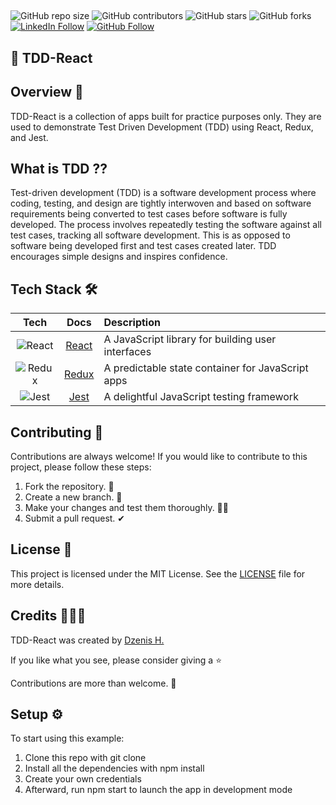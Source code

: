 ##

![GitHub repo size](https://img.shields.io/github/repo-size/dzenis-h/TDD-React)
![GitHub contributors](https://img.shields.io/github/contributors/dzenis-h/TDD-React)
![GitHub stars](https://img.shields.io/github/stars/dzenis-h/TDD-React?style=social)
![GitHub forks](https://img.shields.io/github/forks/dzenis-h/TDD-React?style=social)
[![LinkedIn Follow](https://img.shields.io/badge/-Follow-blue?style=social&logo=linkedin&link=https://www.linkedin.com/in/dzenis-h/)](https://www.linkedin.com/in/dzenis-h/)
[![GitHub Follow](https://img.shields.io/badge/-Follow-black?style=social&logo=github&link=https://github.com/dzenis-h)](https://github.com/dzenis-h)

## 🧪 TDD-React

## Overview 👀

TDD-React is a collection of apps built for practice purposes only. They are used to demonstrate Test Driven Development (TDD) using React, Redux, and Jest.

## What is TDD ⁇

Test-driven development (TDD) is a software development process where coding, testing, and design are tightly interwoven and based on software requirements being converted to test cases before software is fully developed. The process involves repeatedly testing the software against all test cases, tracking all software development. This is as opposed to software being developed first and test cases created later. TDD encourages simple designs and inspires confidence.

## Tech Stack 🛠️

| Tech | Docs | Description |
| :---: | :---: | :--- |
| ![React](https://img.shields.io/badge/-React-61DAFB?logo=react&logoColor=white&style=flat-square) | [React](https://reactjs.org/docs/getting-started.html) | A JavaScript library for building user interfaces |
| ![Redux](https://img.shields.io/badge/-Redux-764ABC?logo=redux&logoColor=white&style=flat-square) | [Redux](https://redux.js.org/introduction/getting-started) | A predictable state container for JavaScript apps |
| ![Jest](https://img.shields.io/badge/-Jest-C21325?logo=jest&logoColor=white&style=flat-square) | [Jest](https://jestjs.io/docs/getting-started) | A delightful JavaScript testing framework |

## Contributing 🙌

Contributions are always welcome! If you would like to contribute to this project, please follow these steps:

1. Fork the repository. 🍴
2. Create a new branch. 🌵
3. Make your changes and test them thoroughly. 👨‍💻
4. Submit a pull request. ✔

## License 📑

This project is licensed under the MIT License. See the [LICENSE](https://docs.google.com/document/d/11WK7tVoTFRMcWCuGZQCRWxEsDUEJ_6ArtfV-NjWcBCU/edit?usp=sharing) file for more details.

## Credits 👨🏻‍💻

TDD-React was created by [Dzenis H.](https://dzenis.tech)

If you like what you see, please consider giving a ⭐️ 

Contributions are more than welcome. 🫡

## Setup ⚙️

To start using this example:

1. Clone this repo with git clone
2. Install all the dependencies with npm install
3. Create your own credentials
4. Afterward, run npm start to launch the app in development mode
